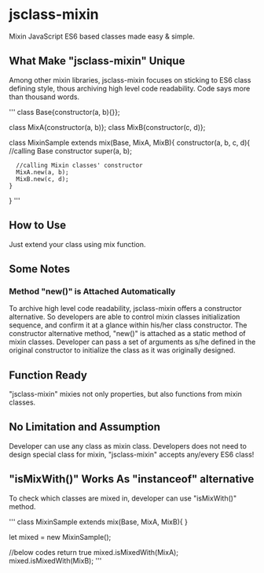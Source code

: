 # jsclass-mixin
Mixin JavaScript ES6 based classes made easy &amp; simple.

## What Make "jsclass-mixin" Unique
Among other mixin libraries, jsclass-mixin focuses on sticking to ES6 class
defining style, thous archiving high level code readability.
Code says more than thousand words.

'''
  class Base{constructor(a, b){}};

  class MixA{constructor(a, b)};
  class MixB{constructor(c, d)};

  class MixinSample extends mix(Base, MixA, MixB){
    constructor(a, b, c, d){
      //calling Base constructor
      super(a, b);

      //calling Mixin classes' constructor
      MixA.new(a, b);
      MixB.new(c, d);
    }
  }
'''

## How to Use
Just extend your class using mix function.

## Some Notes
### Method "new()" is Attached Automatically
To archive high level code readability, jsclass-mixin offers a constructor alternative.
So developers are able to control mixin classes initialization sequence, and confirm it
at a glance within his/her class constructor.
The constructor alternative method, "new()" is attached as a static method of
mixin classes.  Developer can pass a set of arguments as s/he defined in the
original constructor to initialize the class as it was originally designed.

## Function Ready
"jsclass-mixin" mixies not only properties, but also functions from mixin
classes.

## No Limitation and Assumption
Developer can use any class as mixin class.  Developers does not need to design
special class for mixin, "jsclass-mixin" accepts any/every ES6 class!

## "isMixWith()" Works As "instanceof" alternative
To check which classes are mixed in, developer can use "isMixWith()" method.

'''
  class MixinSample extends mix(Base, MixA, MixB){
  }

  let mixed = new MixinSample();

  //below codes return true
  mixed.isMixedWith(MixA);
  mixed.isMixedWith(MixB);
  '''
